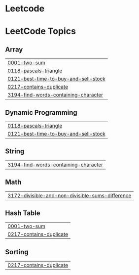# Leetcode
<!---LeetCode Topics Start-->
# LeetCode Topics
## Array
|  |
| ------- |
| [0001-two-sum](https://github.com/kartik-18/Leetcode/tree/master/0001-two-sum) |
| [0118-pascals-triangle](https://github.com/kartik-18/Leetcode/tree/master/0118-pascals-triangle) |
| [0121-best-time-to-buy-and-sell-stock](https://github.com/kartik-18/Leetcode/tree/master/0121-best-time-to-buy-and-sell-stock) |
| [0217-contains-duplicate](https://github.com/kartik-18/Leetcode/tree/master/0217-contains-duplicate) |
| [3194-find-words-containing-character](https://github.com/kartik-18/Leetcode/tree/master/3194-find-words-containing-character) |
## Dynamic Programming
|  |
| ------- |
| [0118-pascals-triangle](https://github.com/kartik-18/Leetcode/tree/master/0118-pascals-triangle) |
| [0121-best-time-to-buy-and-sell-stock](https://github.com/kartik-18/Leetcode/tree/master/0121-best-time-to-buy-and-sell-stock) |
## String
|  |
| ------- |
| [3194-find-words-containing-character](https://github.com/kartik-18/Leetcode/tree/master/3194-find-words-containing-character) |
## Math
|  |
| ------- |
| [3172-divisible-and-non-divisible-sums-difference](https://github.com/kartik-18/Leetcode/tree/master/3172-divisible-and-non-divisible-sums-difference) |
## Hash Table
|  |
| ------- |
| [0001-two-sum](https://github.com/kartik-18/Leetcode/tree/master/0001-two-sum) |
| [0217-contains-duplicate](https://github.com/kartik-18/Leetcode/tree/master/0217-contains-duplicate) |
## Sorting
|  |
| ------- |
| [0217-contains-duplicate](https://github.com/kartik-18/Leetcode/tree/master/0217-contains-duplicate) |
<!---LeetCode Topics End-->